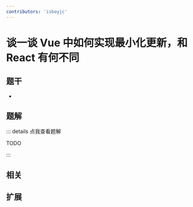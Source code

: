 ```yaml
---
contributors: 'isboyjc'
---
```


# 谈一谈 Vue 中如何实现最小化更新，和 React 有何不同


## 题干

- 



## 题解

::: details 点我查看题解

  TODO

:::



## 相关



## 扩展
